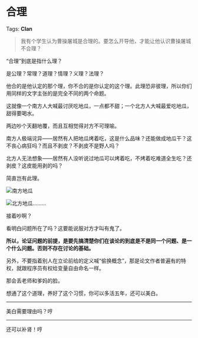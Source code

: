 # 合理

Tags: **Clan**

> 我有个学生认为曹操屠城是合理的。要怎么开导他，才能让他认识曹操屠城不合理？



“合理”到底是指什么理？

是公理？常理？道理？情理？义理？法理？

他合的是他认定的那个理，你不合的是你认定的这个理。此理恐非彼理，所以你们用同样的文字主张的是完全不同的两个命题。

这就像一个南方人大喊最讨厌吃地瓜，一点都不甜；一个北方人大喊最爱吃地瓜，甜得要喝水。

两边吵个天翻地覆，而且互相觉得对方不可理喻。

南方人极端诧异——居然有人把地瓜烤着吃，这是什么品味？还能做成地瓜干？这不丧心病狂吗？而且不剥皮？不剥皮不是野人吗？

北方人无法想象——居然有人没听说过地瓜可以烤着吃，不烤着吃难道全生吃？还剥皮？这皮能用剥的吗？

简直岂有此理。

![](https://pic1.zhimg.com/50/v2-7e4f5c6882ad28ea947f441ea56322ae_720w.jpg?source=1940ef5c)南方地瓜  


![](https://pic1.zhimg.com/50/v2-6392ec939a8aa7339d0abce8d9fd5bcd_720w.jpg?source=1940ef5c)北方地瓜………

接着吵啊？

  


看明白问题所在了吗？这要能说服对方才叫有鬼了。

**所以，论证问题的前提，是要先搞清楚你们在谈论的到底是不是同一个问题、是一个什么问题。否则不存在讨论的基础。**

另外，不要指着别人在立论前给的定义喊“偷换概念”，那是论文作者普遍有的特权，就跟程序员有权给变量自由命名一样。

那会丢老师和爹妈的脸。

  


想通了这个道理，养好了这个习惯，你可以多活五年，还可以美白。



---

美白需要理由吗？哼



---

还可以补肾！哼



